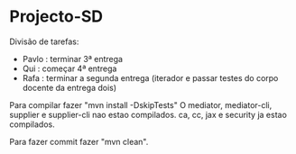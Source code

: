 # Projecto-SD

Divisão de tarefas:
  - Pavlo : terminar 3ª entrega
  - Qui   : começar 4ª entrega
  - Rafa  : terminar a segunda entrega (iterador  e passar testes do corpo docente da entrega dois)
  
Para compilar fazer "mvn install -DskipTests"
O mediator, mediator-cli, supplier e supplier-cli nao estao compilados.
ca, cc, jax e security ja estao compilados.

Para fazer commit fazer "mvn clean".
